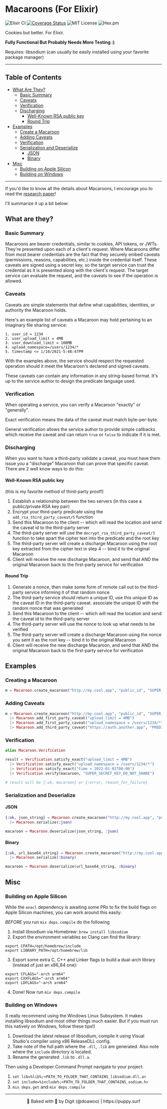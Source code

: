 # Macaroons (For Elixir)


![Elixir CI](https://github.com/doawoo/macaroon/workflows/Elixir%20CI/badge.svg?branch=main)
[![Coverage Status](https://coveralls.io/repos/github/doawoo/macaroon/badge.svg?branch=main)](https://coveralls.io/github/doawoo/macaroon?branch=main)
![MIT License](https://img.shields.io/badge/License-MIT-important)
![Hex.pm](https://img.shields.io/hexpm/v/macaroon)


Cookies but better. For Elixir.

**Fully Functional But Probably Needs More Testing :)**

Requires: libsodium (can usually be easily installed using your favorite package manager)

---

## Table of Contents

* [What Are They?](https://github.com/doawoo/macaroon#what-are-they)
  * [Basic Summary](https://github.com/doawoo/macaroon#basic-summary)
  * [Caveats](https://github.com/doawoo/macaroon#caveats)
  * [Verification](https://github.com/doawoo/macaroon#verification)
  * [Discharging](https://github.com/doawoo/macaroon#discharging)
    * [Well-Known RSA public key](https://github.com/doawoo/macaroon#well-known-rsa-public-key)
    * [Round Trip](https://github.com/doawoo/macaroon#round-trip)
* [Examples](https://github.com/doawoo/macaroon#examples)
  * [Create a Macaroon](https://github.com/doawoo/macaroon#creating-a-macaroon)
  * [Adding Caveats](https://github.com/doawoo/macaroon#adding-caveats)
  * [Verification](https://github.com/doawoo/macaroon#verification-1)
  * [Serialization and Deserialize](https://github.com/doawoo/macaroon#serialization-and-deserialize)
    * [JSON](https://github.com/doawoo/macaroon#json)
    * [Binary](https://github.com/doawoo/macaroon#binary)
* [Misc](https://github.com/doawoo/macaroon#misc)
  * [Building on Apple Silicon](https://github.com/doawoo/macaroon#building-on-apple-silicon)
  * [Building on Windows](https://github.com/doawoo/macaroon#building-on-windows)
---

If you'd like to know all the details about Macaroons, I encourage you to read the [research paper](https://research.google/pubs/pub41892/)!

I'll summarize it up a bit below:

## What are they?

### Basic Summary

Macaroons are bearer credentials, similar to cookies, API tokens, or JWTs. They're presented upon each of a client's request. Where Macaroons differ from most bearer credentials are the fact that they securely embed caveats (permissions, reasons, capabilities, etc.) inside the credential itself. These caveats are signed using a secret key, so the target service can trust the credential as it is presented along with the client's request. The target service can evaluate the request, and the caveats to see if the operation is allowed.

### Caveats

Caveats are simple statements that define what capabilities, identities, or authority the Macaroon holds.

Here's an example list of caveats a Macaroon may hold pertaining to an imaginary file sharing service:

```
1. user_id = 1234
2. user_upload_limit = 4MB
3. user_download_limit = 100MB
4. upload_namespace=/users/1234/*
5. timestamp <= 1/10/2021-5:48:47PM
```

With the examples above, the service should respect the requested operation should it meet the Macaroon's declared and signed caveats.

These caveats can contain any information in any string-based format. It's up to the service author to design the predicate language used.

### Verification

When operating a service, you can verify a Macaroon "exactly" or "generally". 

Exact verification means the data of the caveat must match byte-per-byte. 

General verification allows the service author to provide simple callbacks which receive the caveat and can return `true` or `false` to indicate if it is met.

### Discharging

When you want to have a third-party validate a caveat, you must have them issue you a "discharge" Macaroon that can prove that specific caveat.
There are 2 well know ways to do this:

#### Well-Known RSA public key

(this is my favorite method of third-party proof!)

1. Establish a relationship between the two servers (in this case a public/private RSA key pair)
2. Encrypt your third-party predicate using the `add_rsa_third_party_caveat/5` function
3. Send this Macaroon to the client -- which will read the location and send the caveat id to the third-party server
4. The third-party server will use the `decrypt_rsa_third_party_caveat/3` function to take apart the cipher text into the predicate and the root key
5. The third-party server will create a discharge Macaroon using the root key extracted from the cipher text in step 4 -- bind it to the original Macaroon
6. Client will receive the new discharge Macaroon, and send that AND the original Macaroon back to the first-party service for verification

#### Round Trip

1. Generate a nonce, then make some form of remote call out to the third-party service informing it of that random nonce
2. The third-party service should return a unique ID, use this unique ID as the caveat ID in the third-party caveat. associate the unique ID with the random nonce that was generated
3. Send this Macaroon to the client -- which will read the location and send the caveat id to the third-party server
4. The third-party server will use the nonce to look up what needs to be verified
5. The third-party server will create a discharge Macaroon using the nonce you sent it as the root key -- bind it to the original Macaroon
6. Client will receive the new discharge Macaroon, and send that AND the original Macaroon back to the first-party service for verification

## Examples

### Creating a Macaroon

```elixir
m = Macaroon.create_macaroon("http://my.cool.app", "public_id", "SUPER_SECRET_KEY_DO_NOT_SHARE")
```

### Adding Caveats

```elixir
m = Macaroon.create_macaroon("http://my.cool.app", "public_id", "SUPER_SECRET_KEY_DO_NOT_SHARE")
  |> Macaroon.add_first_party_caveat("upload_limit = 4MB")
  |> Macaroon.add_first_party_caveat("upload_namespace = /users/1234/*")
  |> Macaroon.add_third_party_caveat("https://auth.another.app", "PREDICATE_HOPEFULLY_ENCRYPTED", "RANDOM_SECRET_NONCE_KEY")
```

### Verification

```elixir
alias Macaroon.Verification

result = Verification.satisfy_exact("upload_limit = 4MB")
  |> Verification.satisfy_exact("upload_namespace = /users/1234/*")
  |> Verification.satisfy_exact("time < 2022-01-01T00:00")
  |> Verification.verify(macaroon, "SUPER_SECRET_KEY_DO_NOT_SHARE")

# result will be {:ok, macaroon} or {:error, reason_for_failure}
```

### Serialization and Deserialize

#### JSON

```elixir
{:ok, json_string} = Macaroon.create_macaroon("http://my.cool.app", "public_id", "SUPER_SECRET_KEY")
  |> Macaroon.serialize(:json)

macaroon = Macaroon.deserialize(json_string, :json)
```

#### Binary

```elixir
{:ok, url_base64_string} = Macaroon.create_macaroon("http://my.cool.app", "public_id", "SUPER_SECRET_KEY")
  |> Macaroon.serialize(:binary)

macaroon = Macaroon.deserialize(url_base64_string, :binary)
```

## Misc

### Building on Apple Silicon

While the `enacl` dependency is awaiting some PRs to fix the build flags on Apple Silicon machines, you can work around this easily:

*BEFORE* you run `mix deps.compile` do the following

1. Install libsodium via Homebrew: `brew install libsodium`
2. Export the environment variables so Clang can find the library: 

```
export CPATH=/opt/homebrew/include
export LIBRARY_PATH=/opt/homebrew/lib
```

3. Export some extra C, C++ and Linker flags to build a dual-arch library (instead of just an x86_64 one):

  ```
  export CFLAGS="-arch arm64"
  export CXXFLAGS="-arch arm64"
  export LDFLAGS="-arch arm64"
  ```

4. Done! Now run `mix deps.compile`

### Building on Windows

(I really recommend using the Windows Linux Subsystem. It makes installing libsodium and most other things much easier. But if you must run this natively on Windows, follow these tips!)

1. Download the latest release of libsodium, compile it using Visual Studio's compiler using x86 ReleaseDLL config. 
2. Take note of the full path where the `.dll`, `.lib` are generated. Also note where the `include` directory is located.
3. Rename the generated `.lib` to `.dll.a`.

Then using a Developer Command Prompt navigate to your project:

1. `set lib=%lib%;<PATH_TO_FOLDER_THAT_CONTAINS_libsodium.dll.a>`
2. `set include=%include%;<PATH_TO_FOLDER_THAT_CONTAINS_sodium.h>`
3. `mix deps.get` and `mix deps.compile`

---

<p align="center">
  🍪 Baked with 🐾 by Digit (@doawoo) | https://puppy.surf
</p>
